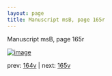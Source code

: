 ```yaml
---
layout: page
title: Manuscript msB, page 165r
---
```


Manuscript msB, page 165r

[![image](http://www.homermultitext.org/iipsrv?OBJ=IIP,1.0&FIF=/project/homer/pyramidal/deepzoom/hmt/vbbifolio/v1/vb_164v_165r.tif&WID=100&CVT=JPEG)](http://www.homermultitext.org/ict2/?urn=urn:cite2:hmt:vbbifolio.v1:vb_164v_165r)

prev:  [164v](../164v) | next:  [165v](../165v)

